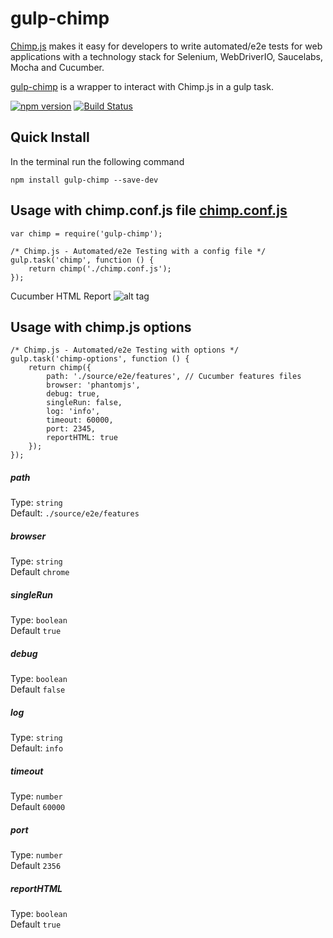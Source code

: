# gulp-chimp

[Chimp.js](https://github.com/xolvio/chimp/) makes it easy for developers to write automated/e2e tests for web applications with a technology stack for Selenium, WebDriverIO, Saucelabs, Mocha and Cucumber.

[gulp-chimp](https://www.npmjs.com/package/gulp-chimp) is a wrapper to interact with Chimp.js in a gulp task.

[![npm version](https://badge.fury.io/js/gulp-chimp.svg)](https://badge.fury.io/js/gulp-chimp)
[![Build Status](https://travis-ci.org/eduardogch/gulp-chimp.svg?branch=master)](https://travis-ci.org/eduardogch/gulp-chimp)

## Quick Install

In the terminal run the following command
```
npm install gulp-chimp --save-dev
```

## Usage with chimp.conf.js file  [chimp.conf.js](https://github.com/eduardogch/gulp-chimp/blob/master/chimp.conf.js)

```
var chimp = require('gulp-chimp');

/* Chimp.js - Automated/e2e Testing with a config file */
gulp.task('chimp', function () {
    return chimp('./chimp.conf.js');
});
```

Cucumber HTML Report
![alt tag](https://github.com/eduardogch/gulp-chimp/raw/master/cucumber-html-report.png)

## Usage with chimp.js options

```
/* Chimp.js - Automated/e2e Testing with options */
gulp.task('chimp-options', function () {
    return chimp({
        path: './source/e2e/features', // Cucumber features files
        browser: 'phantomjs',
        debug: true,
        singleRun: false,
        log: 'info',
        timeout: 60000,
        port: 2345,
        reportHTML: true
    });
});
```

##### path

Type: `string`<br>
Default: `./source/e2e/features`

##### browser

Type: `string`<br>
Default `chrome`

##### singleRun

Type: `boolean`<br>
Default `true`

##### debug

Type: `boolean`<br>
Default `false`

##### log

Type: `string`<br>
Default: `info`

##### timeout

Type: `number`<br>
Default `60000`

##### port

Type: `number`<br>
Default `2356`

##### reportHTML

Type: `boolean`<br>
Default `true`
